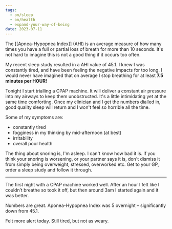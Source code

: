 ```yaml
---
tags:
  - on/sleep
  - on/health
  - expand-your-way-of-being
date: 2023-07-11
---
```


The [[Apnea-Hypopnea Index]] (AHI) is an average measure of how many times you have a full or partial loss of breath for more than 10 seconds. It's not hard to imagine this is not a good thing if it occurs too often.

My recent sleep study resulted in a AHI value of 45.1. I knew I was constantly tired, and have been feeling the negative impacts for too long. I would never have imagined that on average I stop breathing for at least **7.5 minutes per HOUR!**

Tonight I start trialling a CPAP machine. It will deliver a constant air pressure into my airways to keep them unobstructed. It's a little intimidating yet at the same time comforting. Once my clinician and I get the numbers dialled in, good quality sleep will return and I won't feel so horrible all the time.

Some of my symptoms are:
- constantly tired
- fogginess in my thinking by mid-afternoon (at best)
- irritability
- overall poor health

The thing about snoring is, I'm asleep. I can't know how bad it is. If you think your snoring is worsening, or your partner says it is, don't dismiss it from simply being overweight, stressed, overworked etc. Get to your GP, order a sleep study and follow it through.

---
The first night with a CPAP machine worked well. After an hour I felt like I couldn’t breathe so took it off, but then around 3am I started again and it was better.

Numbers are great. Aponea-Hypopnea Index was 5 overnight – significantly down from 45.1.

Felt more alert today. Still tired, but not as weary.